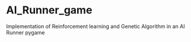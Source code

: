 # AI_Runner_game
Implementation of Reinforcement learning and Genetic Algorithm in an AI Runner pygame
